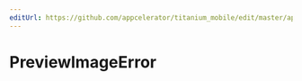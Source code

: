 ```yaml
---
editUrl: https://github.com/appcelerator/titanium_mobile/edit/master/apidoc/Titanium/Media/Media.yml
---
```

# PreviewImageError

<TypeHeader/>

<ApiDocs/>
